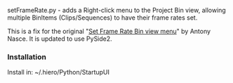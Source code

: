 setFrameRate.py - adds a Right-click menu to the Project Bin view, allowing multiple BinItems (Clips/Sequences) to have their frame rates set.

This is a fix for the original "[Set Frame Rate Bin view menu](http://www.nukepedia.com/hiero/python/set-frame-rate-bin-view-menu)" by Antony Nasce. It is updated to use PySide2.

### Installation

Install in: ~/.hiero/Python/StartupUI